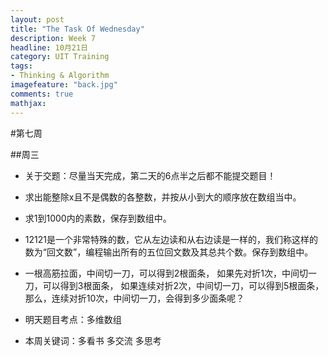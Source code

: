 ```yaml
---
layout: post
title: "The Task Of Wednesday"
description: Week 7
headline: 10月21日
category: UIT Training
tags:  
- Thinking & Algorithm
imagefeature: "back.jpg"
comments: true
mathjax: 
---
```


#第七周

##周三

* 关于交题：尽量当天完成，第二天的6点半之后都不能提交题目！



* 求出能整除x且不是偶数的各整数，并按从小到大的顺序放在数组当中。


* 求1到1000内的素数，保存到数组中。


* 12121是一个非常特殊的数，它从左边读和从右边读是一样的，我们称这样的数为“回文数”，编程输出所有的五位回文数及其总共个数。保存到数组中。


* 一根高筋拉面，中间切一刀，可以得到2根面条，
  如果先对折1次，中间切一刀，可以得到3根面条，
  如果连续对折2次，中间切一刀，可以得到5根面条，
  那么，连续对折10次，中间切一刀，会得到多少面条呢？


* 明天题目考点：多维数组

* 本周关键词：多看书   多交流   多思考